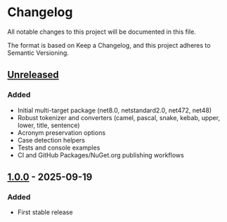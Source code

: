 # Changelog

All notable changes to this project will be documented in this file.

The format is based on Keep a Changelog, and this project adheres to Semantic Versioning.

## [Unreleased]
### Added
- Initial multi-target package (net8.0, netstandard2.0, net472, net48)
- Robust tokenizer and converters (camel, pascal, snake, kebab, upper, lower, title, sentence)
- Acronym preservation options
- Case detection helpers
- Tests and console examples
- CI and GitHub Packages/NuGet.org publishing workflows

## [1.0.0] - 2025-09-19
### Added
- First stable release

[Unreleased]: https://github.com/kalProject/kalProject.Utils.StringCase/compare/v1.0.0...HEAD
[1.0.0]: https://github.com/kalProject/kalProject.Utils.StringCase/releases/tag/v1.0.0